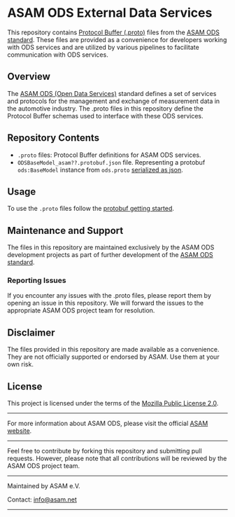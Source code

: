 # ASAM ODS External Data Services

This repository contains [Protocol Buffer (.proto)](https://protobuf.dev/overview/) files from the [ASAM ODS standard](https://www.asam.net/standards/detail/ods/). These files are provided as a convenience for developers working with ODS services and are utilized by various pipelines to facilitate communication with ODS services.

## Overview

The [ASAM ODS (Open Data Services)](https://www.asam.net/standards/detail/ods/wiki/) standard defines a set of services and protocols for the management and exchange of measurement data in the automotive industry. The .proto files in this repository define the Protocol Buffer schemas used to interface with
 these ODS services.

## Repository Contents

- `.proto` files: Protocol Buffer definitions for ASAM ODS services.
- `ODSBaseModel_asam??.protobuf.json` file. Representing a protobuf `ods:BaseModel` instance from `ods.proto` [serialized as json](https://protobuf.dev/programming-guides/proto3/#json).

## Usage

To use the `.proto` files follow the [protobuf getting started](https://protobuf.dev/getting-started/).

## Maintenance and Support

The files in this repository are maintained exclusively by the ASAM ODS development projects as part of further development of the [ASAM ODS standard](https://www.asam.net/standards/detail/ods/).

### Reporting Issues

If you encounter any issues with the .proto files, please report them by opening an issue in this repository. We will forward the issues to the appropriate ASAM ODS project team for resolution.

## Disclaimer

The files provided in this repository are made available as a convenience. They are not officially supported or endorsed by ASAM. Use them at your own risk.

## License

This project is licensed under the terms of the [Mozilla Public License 2.0](LICENSE).

---

For more information about ASAM ODS, please visit the official [ASAM website](https://www.asam.net/standards/detail/ods/).

---

Feel free to contribute by forking this repository and submitting pull requests. However, please note that all contributions will be reviewed by the ASAM ODS project team.

---

Maintained by ASAM e.V.

Contact: info@asam.net

---
